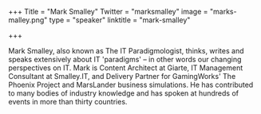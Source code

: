 +++
Title = "Mark Smalley"
Twitter = "marksmalley"
image = "marks-malley.png"
type = "speaker"
linktitle = "mark-smalley"

+++

Mark Smalley, also known as The IT Paradigmologist, thinks, writes and speaks extensively about IT 'paradigms' – in other words our changing perspectives on IT. Mark is Content Architect at Giarte, IT Management Consultant at Smalley.IT, and Delivery Partner for GamingWorks' The Phoenix Project and MarsLander business simulations. He has contributed to many bodies of industry knowledge and has spoken at hundreds of events in more than thirty countries.
